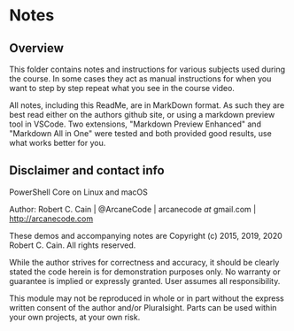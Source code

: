 # Notes

## Overview

This folder contains notes and instructions for various subjects used during the course. In some cases they act as manual instructions for when you want to step by step repeat what you see in the course video.

All notes, including this ReadMe, are in MarkDown format. As such they are best read either on the authors github site, or using a markdown preview tool in VSCode. Two extensions, "Markdown Preview Enhanced" and "Markdown All in One" were tested and both provided good results, use what works better for you.

## Disclaimer and contact info

PowerShell Core on Linux and macOS
  
Author: Robert C. Cain | @ArcaneCode | arcanecode _at_ gmail.com | http://arcanecode.com

These demos and accompanying notes are Copyright (c) 2015, 2019, 2020 Robert C. Cain. All rights reserved.

While the author strives for correctness and accuracy, it should be clearly stated the code herein is for demonstration purposes only. No warranty or guarantee is implied or expressly granted. User assumes all responsibility.

This module may not be reproduced in whole or in part without the express written consent of the author and/or Pluralsight. Parts can be used within your own projects, at your own risk.
